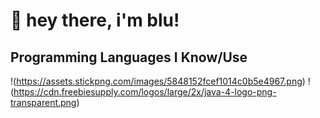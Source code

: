 # 👋 hey there, i'm blu!

## **Programming Languages I Know/Use**
!(https://assets.stickpng.com/images/5848152fcef1014c0b5e4967.png) !(https://cdn.freebiesupply.com/logos/large/2x/java-4-logo-png-transparent.png)

